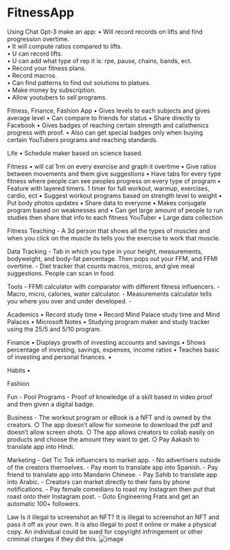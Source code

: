 # FitnessApp
Using Chat Gpt-3 make an app:
	• Will record records on lifts and find progression overtime.  
	• It will compute ratios compared to lifts.    
	• U can record lifts.    
	• U can add what type of rep it is: rpe, pause, chains, bands, ect.  
	• Record your fitness plans.  
	• Record macros.  
	• Can find patterns to find out solutions to platues.  
	• Make money by subscription.  
	• Allow youtubers to sell programs.  

Fitness, Finance,  Fashion App
	• Gives levels to each subjects and gives average level
	• Can compare to friends for status
	• Share directly to Facebook
	• Gives badges of reaching certain strength and calisthenics progress with proof. 
	• Also can get special badges only when buying certain YouTubers programs and reaching standards. 

Life
	• Schedule maker based on science based.

Fitness
	• will cal 1rm on every exercise and graph it overtime
	• Give ratios between movements and them give suggestions
	• Have tabs for every type fitness where people can see peoples progress on every type of program
	• Feature with layered timers. 1 timer for full workout, warmup, exercises, cardio, ect
	• Suggest workout programs based on strength level to weight
	• Put body photos updates
	• Share data to everyone
	• Makes conjugate program based on weaknesses and 
	• Can get large amount of people to run studies then share that info to each fitness YouTuber
	• Large data collection
 
Fitness Teaching
	- A 3d person that shows all the types of muscles and when you click on the muscle its tells you the exercise to work that muscle.

Data Tracking
	- Tab in which you type in your height, measurements, bodyweight, and body-fat percentage. Then pops out your FFM, and FFMI overtime.
	- Diet tracker that counts macros, micros, and give meal suggestions. People can scan in food. 

Tools
	- FFMI calculator with comparator with different fitness influencers.
	- Macro, micro, calories, water calculator. 
	- Measurements calculator tells you where you over and under developed. 
	-  
	

Academics
	• Record study time
	• Record Mind Palace study time and Mind Palaces
	• Microsoft Notes
	• Studying program maker and study tracker using the 25/5 and 5/10 program.


Finance
	• Displays growth of investing accounts and savings
	• Shows percentage of investing, savings, expenses, income ratios
	• Teaches basic of investing and personal finances.
	• 


Habits
	• 

Fashion


Fun
	- Pool Programs
	- Proof of knowledge of a skill based in video proof and then given a digital badge.

Business
	- The workout program or eBook is a NFT and is owned by the creators.
		○ The app doesn’t allow for someone to download the pdf and doesn’t allow screen shots.
		○ The app allows creators to collab easily on products and choose the amount they want to get.
		○ Pay Aakash to translate app into Hindi.
		

Marketing
	- Get Tic Tok influencers to market app.
	- No advertisers outside of the creators themselves.
	- Pay mom to translate app into Spanish.
	- Pay friend to translate app into Mandarin Chinese.
	- Pay Sahib to translate app into Arabic.
	- Creators can market directly to their fans by phone notifications. 
	- Pay female comedians to roast my Instagram then put that roast onto their Instagram post.
	- Goto Engineering Frats and get an automatic 100+ followers.
	
Law
Is it illegal to screenshot an NFT?
It is illegal to screenshot an NFT and pass it off as your own. It is also illegal to post it online or make a physical copy. An individual could be sued for copyright infringement or other criminal charges if they did this.
![image](https://github.com/user-attachments/assets/a745e05b-ac3b-4837-828f-9e97cf21574b)

